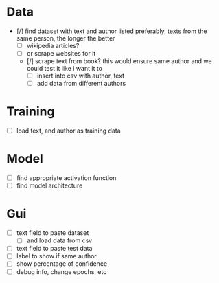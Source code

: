 # Data
- [/] find dataset with text and author listed
preferably, texts from the same person, the longer the better
    - [ ] wikipedia articles?
    - [ ] or scrape websites for it
    - [/] scrape text from book?
        this would ensure same author
        and we could test it like i want it to
        - [ ] insert into csv with author, text
        - [ ] add data from different authors

# Training
- [ ] load text, and author as training data

# Model
- [ ] find appropriate activation function
- [ ] find model architecture

# Gui
- [ ] text field to paste dataset
    - [ ] and load data from csv
- [ ] text field to paste test data
- [ ] label to show if same author
- [ ] show percentage of confidence
- [ ] debug info, change epochs, etc
